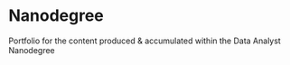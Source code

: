 # Nanodegree
Portfolio for the content produced &amp; accumulated within the Data Analyst Nanodegree
